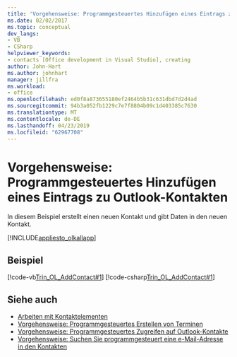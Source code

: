 ```yaml
---
title: 'Vorgehensweise: Programmgesteuertes Hinzufügen eines Eintrags zu Outlook-Kontakten'
ms.date: 02/02/2017
ms.topic: conceptual
dev_langs:
- VB
- CSharp
helpviewer_keywords:
- contacts [Office development in Visual Studio], creating
author: John-Hart
ms.author: johnhart
manager: jillfra
ms.workload:
- office
ms.openlocfilehash: ed0f8a873655180ef2464b5b31c631dbd7d2d4ad
ms.sourcegitcommit: 94b3a052fb1229c7e7f8804b09c1d403385c7630
ms.translationtype: MT
ms.contentlocale: de-DE
ms.lasthandoff: 04/23/2019
ms.locfileid: "62967708"
---
```

# <a name="how-to-programmatically-add-an-entry-to-outlook-contacts"></a>Vorgehensweise: Programmgesteuertes Hinzufügen eines Eintrags zu Outlook-Kontakten
  In diesem Beispiel erstellt einen neuen Kontakt und gibt Daten in den neuen Kontakt.

 [!INCLUDE[appliesto_olkallapp](../vsto/includes/appliesto-olkallapp-md.md)]

## <a name="example"></a>Beispiel
 [!code-vb[Trin_OL_AddContact#1](../vsto/codesnippet/VisualBasic/Trin_OL_AddContact/thisaddin.vb#1)]
 [!code-csharp[Trin_OL_AddContact#1](../vsto/codesnippet/CSharp/Trin_OL_AddContact/thisaddin.cs#1)]

## <a name="see-also"></a>Siehe auch
- [Arbeiten mit Kontaktelementen](../vsto/working-with-contact-items.md)
- [Vorgehensweise: Programmgesteuertes Erstellen von Terminen](../vsto/how-to-programmatically-create-appointments.md)
- [Vorgehensweise: Programmgesteuertes Zugreifen auf Outlook-Kontakte](../vsto/how-to-programmatically-access-outlook-contacts.md)
- [Vorgehensweise: Suchen Sie programmgesteuert eine e-Mail-Adresse in den Kontakten](../vsto/how-to-programmatically-search-for-an-e-mail-address-in-contacts.md)
